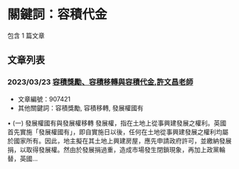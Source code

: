 # 關鍵詞：容積代金

包含 1 篇文章

## 文章列表

### 2023/03/23 [容積獎勵、容積移轉與容積代金,許文昌老師](../../articles/907421_%E5%AE%B9%E7%A9%8D%E7%8D%8E%E5%8B%B5%E3%80%81%E5%AE%B9%E7%A9%8D%E7%A7%BB%E8%BD%89%E8%88%87%E5%AE%B9%E7%A9%8D%E4%BB%A3%E9%87%91%2C%E8%A8%B1%E6%96%87%E6%98%8C%E8%80%81%E5%B8%AB.md)
- 文章編號：907421
- 其他關鍵詞：容積獎勵, 容積移轉, 發展權國有

• (一) 發展權國有與發展權移轉 發展權，指在土地上從事興建發展之權利。英國首先實施「發展權國有」，即自實施日以後，任何在土地從事興建發展之權利均屬於國家所有。因此，地主擬在其土地上興建房屋，應先申請政府許可，並繳納發展捐，以取得發展權。然由於發展捐過重，造成市場發生閉鎖現象，再加上政黨輪替，英國...
